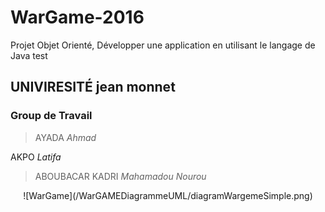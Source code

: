 # WarGame-2016
Projet Objet Orienté, Développer une application en utilisant  le langage  de Java
test

## UNIVIRESITÉ jean monnet

### Group de Travail

>AYADA _Ahmad_
>
AKPO _Latifa_
>
>ABOUBACAR KADRI _Mahamadou Nourou_


<center>![WarGame](/WarGAMEDiagrammeUML/diagramWargemeSimple.png)</cenrer>